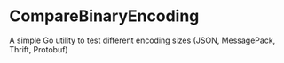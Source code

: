 # CompareBinaryEncoding
A simple Go utility to test different encoding sizes (JSON, MessagePack, Thrift, Protobuf)


